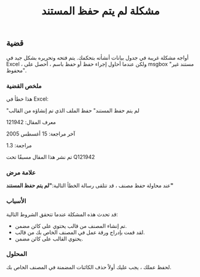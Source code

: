 ﻿---
title: مشكلة لم يتم حفظ المستند
type: docs
weight: 40
url: /ar/net/document-not-saved-issue/
---
## **قضية**
أواجه مشكلة غريبة في جدول بيانات أنشأته بتحكمك. يتم فتحه وتحريره بشكل جيد في Excel ، ولكن عندما أحاول إجراء حفظ أو حفظ باسم ، أحصل على msgbox "مستند غير محفوظ".
### **ملخص القضية**
 هذا خطأ في Excel:

"لم يتم حفظ المستند" حفظ الملف الذي تم إنشاؤه من القالب

معرف المقال: 121942

آخر مراجعة: 15 أغسطس 2005

مراجعة: 1.3

تم نشر هذا المقال مسبقًا تحت Q121942
### **علامة مرض**
 عند محاولة حفظ مصنف ، قد تتلقى رسالة الخطأ التالية:**"لم يتم حفظ المستند"**
### **الأسباب**
قد تحدث هذه المشكلة عندما تتحقق الشروط التالية:

- تم إنشاء المصنف من قالب يحتوي على كائن مضمن.
- لقد قمت بإدراج ورقة عمل في المصنف الخاص بك من قالب.
- يحتوي القالب على كائن مضمن.
### **المحلول**
لحفظ عملك ، يجب عليك أولاً حذف الكائنات المضمنة في المصنف الخاص بك.
